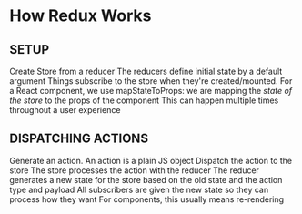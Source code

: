 # How Redux Works

## SETUP

Create Store from a reducer
  The reducers define initial state by a default argument
Things subscribe to the store when they're created/mounted.
  For a React component, we use mapStateToProps: we are mapping the *state of the store* to the props of the component
  This can happen multiple times throughout a user experience

## DISPATCHING ACTIONS

Generate an action. An action is a plain JS object
Dispatch the action to the store
The store processes the action with the reducer
The reducer generates a new state for the store based on the old state and the action type and payload
All subscribers are given the new state so they can process how they want
  For components, this usually means re-rendering
